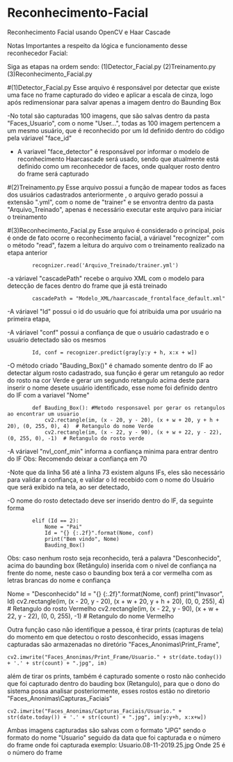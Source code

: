 # Reconhecimento-Facial
Reconhecimento Facial usando OpenCV e Haar Cascade

Notas Importantes a respeito da lógica e funcionamento desse reconhecedor Facial:

Siga as etapas na ordem sendo:
(1)Detector_Facial.py
(2)Treinamento.py
(3)Reconhecimento_Facial.py


#(1)Detector_Facial.py
Esse arquivo é responsável por detectar que existe uma face no frame capturado do video
e aplicar a escala de cinza, logo após redimensionar para salvar apenas a imagem dentro do
Baunding Box

-No total são capturadas 100 imagens, que são salvas dentro da pasta "Faces_Usuario", com o
nome "User...", todas as 100 imagem pertencem a um mesmo usuário, que é reconhecido por um Id
definido dentro do código pela váriavel "face_id"

- A variavel "face_detector" é responsável por informar o modelo de reconhecimento Haarcascade
será usado, sendo que atualmente está definido como um reconhecedor de faces, onde qualquer rosto
dentro do frame será capturado

#(2)Treinamento.py
Esse arquivo possui a função de mapear todos as faces dos usuários cadastrados anteriormente
, o arquivo gerado possui a extensão ".yml", com o nome de "trainer" e se envontra dentro
da pasta "Arquivo_Treinado", apenas é necessário executar este arquivo para iniciar o treinamento


#(3)Reconhecimento_Facial.py
Esse arquivo é considerado o principal, pois é onde de fato ocorre o reconhecimento facial,
a váriavel "recognizer" com o método "read", fazem a leitura do arquivo com o treinamento realizado
na etapa anterior

            recognizer.read('Arquivo_Treinado/trainer.yml')

-a váriavel "cascadePath" recebe o arquivo XML com o modelo para detecção de faces dentro do frame
que já está treinado

            cascadePath = "Modelo_XML/haarcascade_frontalface_default.xml"

-A váriavel "Id" possui o id do usuário que foi atribuida uma por usuário na primeira etapa,

-A váriavel "conf" possui a confiança de que o usuário cadastrado e o usuário detectado são os mesmos

            Id, conf = recognizer.predict(gray[y:y + h, x:x + w])

-O método criado "Bauding_Box()" é chamado somente dentro do IF ao detectar algum rosto cadastrado, sua função é gerar um retangulo ao redor do rosto na cor Verde e gerar um segundo retangulo acima deste para inserir o nome desete usuário identificado, esse nome foi definido dentro do IF com a variavel "Nome"

            def Bauding_Box(): #Metodo responsavel por gerar os retangulos ao encontrar um usuario
                cv2.rectangle(im, (x - 20, y - 20), (x + w + 20, y + h + 20), (0, 255, 0), 4)  # Retangulo do nome Verde
                cv2.rectangle(im, (x - 22, y - 90), (x + w + 22, y - 22), (0, 255, 0), -1)  # Retangulo do rosto verde

-A váriavel "nvl_conf_min" informa a confiança minima para entrar dentro do IF
Obs: Recomendo deixar a confiança em 70

-Note que da linha 56 até a linha 73 existem alguns IFs, eles são necessário para validar a
confiança, e validar o Id recebido com o nome do Usuário que será exibido na tela, ao ser detectado,

-O nome do rosto detectado deve ser inserido dentro do IF, da seguinte forma

            elif (Id == 2):
                Nome = "Pai"
                Id = "{} {:.2f}".format(Nome, conf)
                print("Bem vindo", Nome)
                Bauding_Box()


Obs: caso nenhum rosto seja reconhecido, terá a palavra "Desconhecido", acima do baunding box (Retângulo)
inserida com o nivel de confiança na frente do nome, neste caso o baunding box terá a cor vermelha com as letras brancas do nome e confiança

Nome = "Desconhecido"
            Id = "{} {:.2f}".format(Nome, conf)
            print("Invasor", Id)
            cv2.rectangle(im, (x - 20, y - 20), (x + w + 20, y + h + 20), (0, 0, 255), 4)  # Retangulo do rosto Vermelho
            cv2.rectangle(im, (x - 22, y - 90), (x + w + 22, y - 22), (0, 0, 255), -1)  # Retangulo do nome Vermelho

Outra função caso não identifique a pessoa, é tirar prints (capturas de tela) do momento em que detectou o rosto desconhecido, essas imagens capturadas são armazenadas no diretório "Faces_Anonimas\Print_Frame", 

    cv2.imwrite("Faces_Anonimas/Print_Frame/Usuario." + str(date.today()) + '.' + str(count) + ".jpg", im)

além de tirar os prints, também é capturado somente o rosto não conhecido que foi capturado dentro do bauding box (Retangulo), para que o dono do sistema possa  analisar posteriormente, esses rostos estão no diretorio "Faces_Anonimas\Capturas_Faciais"
    
    cv2.imwrite("Faces_Anonimas/Capturas_Faciais/Usuario." + str(date.today()) + '.' + str(count) + ".jpg", im[y:y+h, x:x+w])

Ambas imagens capturadas são salvas com o formato "JPG" sendo o formato do nome "Usuario" seguido da data que foi capturada e o número do frame onde foi capturada
exemplo: Usuario.08-11-2019.25.jpg
Onde 25 é o número do frame






